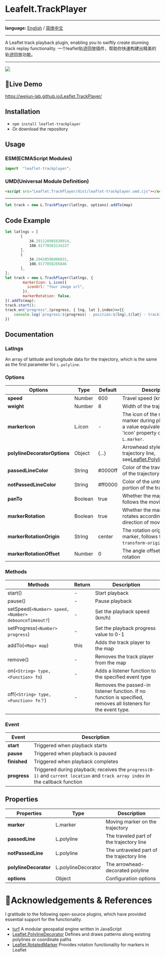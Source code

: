 
# Leafelt.TrackPlayer
- - -
**language:** [English](README.md) / [简体中文](README.zh-CN.md)
- - -
A Leaflet track playback plugin, enabling you to swiftly create stunning track replay functionality.
一个leaflet轨迹回放插件，帮助你快速构建出精美的轨迹回放功能。
- - -
![](https://github.com/weijun-lab/Leaflet.TrackPlayer/blob/master/examples/lib/assets/demo.gif?raw=true)
## 🎨Live Demo
<https://weijun-lab.github.io/Leaflet.TrackPlayer/>
## Installation
* `npm install leaflet-trackplayer`
* Or download the repository
## Usage
### ESM(ECMAScript Modules)
```js
import  "leaflet-trackplayer";
```
### UMD(Universal Module Definition)
```html
<script src="Leaflet.TrackPlayer/dist/leaflet-trackplayer.umd.cjs"></script>
```
---
```js
let track = new L.TrackPlayer(latlngs, options).addTo(map)
```
## Code Example
```js
let latlngs = [
       [
           34.291120985630914,
           108.91770583134237
       ],
       [
           34.29428596006031,
           108.9177058265846
       ],
];
let track = new L.TrackPlayer(latlngs, {
        markerIcon: L.icon({
          iconUrl: "Your image url",
        }),
        markerRotation: false,
}).addTo(map);
track.start();
track.on("progress",(progress, { lng, lat },index)=>{{
    console.log(`progress:${progress} - position:${lng},${lat} - trackIndex:${index}`)
})
```
## Documentation
### Latlngs
An array of latitude and longitude data for the trajectory, which is the same as the first parameter for `L.polyline`.
### Options
| Options | Type | Default | Description |
| --- | --- | --- | --- |
| **speed** | Number | 600 | Travel speed (km/h)
| **weight** | Number | 8 | Width of the trajectory line |
| **markerIcon** | L.icon | - | The icon of the moving marker during playback has a value equivalent to the 'icon' property of the `L.marker`. |
| **polylineDecoratorOptions** | Object | {...} | Arrowhead styles for the trajectory line, see[Leaflet.PolylineDecorator](https://github.com/bbecquet/Leaflet.PolylineDecorator) |
| **passedLineColor** | String | #0000ff | Color of the traveled portion of the trajectory line |
| **notPassedLineColor** | String | #ff0000 | Color of the untraveled portion of the trajectory line |
| **panTo** | Boolean | true | Whether the map view follows the moving marke |
| **markerRotation** | Boolean | true | Whether the marker auto-rotates according to the direction of movement |
| **markerRotationOrigin** | String | center | The rotation origin of the marker, follows the CSS `transform-origin` rule |
| **markerRotationOffset** | Number | 0 | The angle offset for marker rotation |
### Methods
| Methods | Return | Description |
| --- | --- | --- |
| start() | - | Start playback |
| pause() | - | Pause playback |
| setSpeed(`<Number> speed,<Number> debounceTimeout?`) | - | Set the playback speed (km/h) |
| setProgress(`<Number> progress`) | - | Set the playback progress value to 0-1|
| addTo(`<Map> map`) | this | Adds the track player to the map |
| remove() | - | Removes the track player from the map |
| on(`<String> type,<Function> fn`) | - | Adds a listener function to the specified event type |
| off(`<String> type,<Function> fn？`) | - | Removes the passed-in listener function. If no function is specified, removes all listeners for the event type. |
### Event
| Event | Description |
| --- | --- |
| **start** | Triggered when playback starts
| **pause** | Triggered when playback is paused
| **finished** | Triggered when playback completes
| **progress** | Triggered during playback; receives the `progress(0-1)` and `current location` and `track array index` in the callback function
## Properties
| Properties | Type | Description |
| --- | --- | --- |
|**marker**| L.marker | Moving marker on the trajectory |
|**passedLine**| L.polyline | The traveled part of the trajectory line |
|**notPassedLine**| L.polyline | The untraveled part of the trajectory line |
|**polylineDecorator**| L.polylineDecorator | The arrowhead-decorated polyline |
|**options**| Object | Configuration options |
# 🎉Acknowledgements & References
I gratitude to the following open-source plugins, which have provided essential support for the functionality.
* [turf](https://github.com/Turfjs/turf) A modular geospatial engine written in JavaScript
* [Leaflet.PolylineDecorator](https://github.com/bbecquet/Leaflet.PolylineDecorator) Defines and draws patterns along existing polylines or coordinate paths
* [Leaflet.RotatedMarker](https://github.com/bbecquet/Leaflet.RotatedMarker) Provides rotation functionality for markers in Leaflet

